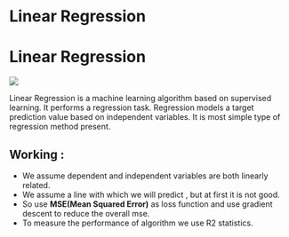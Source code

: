 # Linear Regression

# Linear Regression

![](https://static.javatpoint.com/tutorial/machine-learning/images/linear-regression-in-machine-learning.png)

Linear Regression is a machine learning algorithm based on supervised learning. It performs a regression task. Regression models a target prediction value based on independent variables. It is most simple type of regression method present.

## Working :
- We assume dependent and independent variables are both linearly related.
- We assume a line with which we will predict , but at first it is not good.
- So use **MSE(Mean Squared Error)** as loss function and use gradient descent to reduce the overall mse.
- To measure the performance of algorithm we use R2 statistics.
